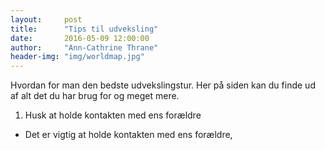 ```yaml
---
layout:     post
title:      "Tips til udveksling"
date:       2016-05-09 12:00:00
author:     "Ann-Cathrine Thrane"
header-img: "img/worldmap.jpg"
---
```

Hvordan for man den bedste udvekslingstur. Her på siden kan du finde ud af alt det du har brug for og meget mere.

1. Husk at holde kontakten med ens forældre
- Det er vigtig at holde kontakten med ens forældre,
